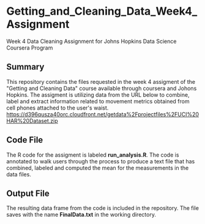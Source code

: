 # Getting_and_Cleaning_Data_Week4_Assignment
Week 4 Data Cleaning Assignment for Johns Hopkins Data Science Coursera Program
## Summary
This repository contains the files requested in the week 4 assigment of the "Getting and Cleaning Data" course available through coursera and Johons Hopkins.  The assigment is utilizing data from the URL below to combine, label and extract information related to movement metrics obtained from cell phones attached to the user's waist.
https://d396qusza40orc.cloudfront.net/getdata%2Fprojectfiles%2FUCI%20HAR%20Dataset.zip
## Code File
The R code for the assigment is labeled **run_analysis.R**.  The code is annotated to walk users through the process to produce a text file that has combined, labeled and computed the mean for the measurements in the data files.
## Output File
The resulting data frame from the code is included in the repository.  The file saves with the name **FinalData.txt** in the working directory.
